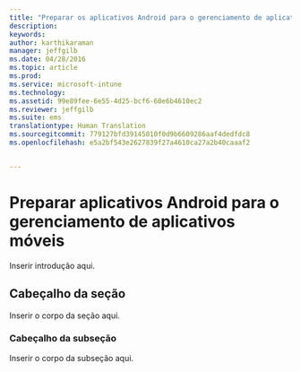 ```yaml
---
title: "Preparar os aplicativos Android para o gerenciamento de aplicativos móveis | Microsoft Intune"
description: 
keywords: 
author: karthikaraman
manager: jeffgilb
ms.date: 04/28/2016
ms.topic: article
ms.prod: 
ms.service: microsoft-intune
ms.technology: 
ms.assetid: 99e89fee-6e55-4d25-bcf6-60e6b4610ec2
ms.reviewer: jeffgilb
ms.suite: ems
translationtype: Human Translation
ms.sourcegitcommit: 779127bfd39145010f0d9b6609286aaf4dedfdc8
ms.openlocfilehash: e5a2bf543e2627839f27a4610ca27a2b40caaaf2


---
```


# Preparar aplicativos Android para o gerenciamento de aplicativos móveis
Inserir introdução aqui.

## Cabeçalho da seção
Inserir o corpo da seção aqui.

### Cabeçalho da subseção
Inserir o corpo da subseção aqui.




<!--HONumber=Jun16_HO4-->


